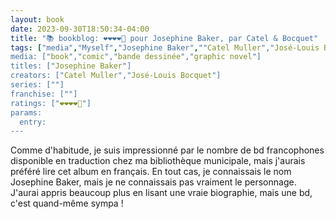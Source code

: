 ```yaml
---
layout: book
date: 2023-09-30T18:50:34-04:00
title: "📚 bookblog: ❤️❤️❤️❤️🖤 pour Josephine Baker, par Catel & Bocquet"
tags: ["media","Myself","Josephine Baker",""Catel Muller","José-Louis Bocquet","bd","comics"]
media: ["book","comic","bande dessinée","graphic novel"]
titles: ["Josephine Baker"]
creators: ["Catel Muller","José-Louis Bocquet"]
series: [""]
franchise: [""]
ratings: ["❤️❤️❤️❤️🖤"]
params:
  entry:
---
```

Comme d'habitude, je suis impressionné par le nombre de bd francophones disponible en traduction chez ma bibliothèque municipale, mais j'aurais préféré lire cet album en français. En tout cas, je connaissais le nom Josephine Baker, mais je ne connaissais pas vraiment le personnage. J'aurai appris beaucoup plus en lisant une vraie biographie, mais une bd, c'est quand-même sympa !
